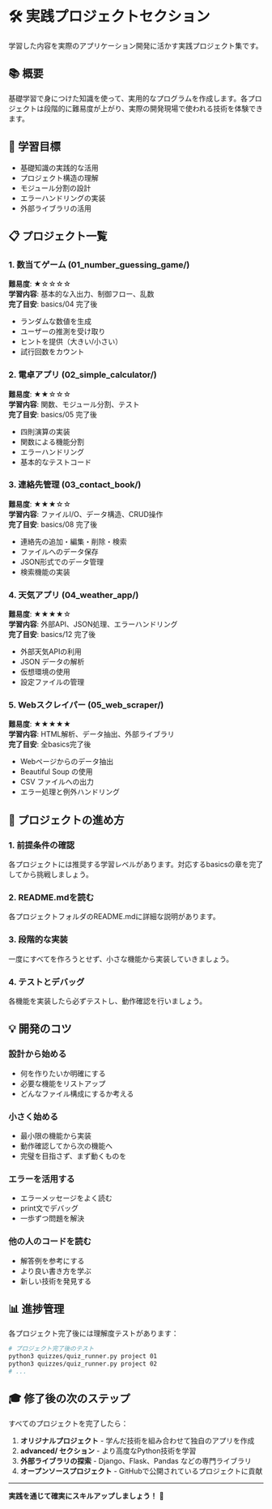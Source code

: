 # 🛠️ 実践プロジェクトセクション

学習した内容を実際のアプリケーション開発に活かす実践プロジェクト集です。

## 📚 概要

基礎学習で身につけた知識を使って、実用的なプログラムを作成します。各プロジェクトは段階的に難易度が上がり、実際の開発現場で使われる技術を体験できます。

## 🎯 学習目標

- 基礎知識の実践的な活用
- プロジェクト構造の理解
- モジュール分割の設計
- エラーハンドリングの実装
- 外部ライブラリの活用

## 📋 プロジェクト一覧

### 1. 数当てゲーム (01_number_guessing_game/)
**難易度**: ★☆☆☆☆  
**学習内容**: 基本的な入出力、制御フロー、乱数  
**完了目安**: basics/04 完了後

- ランダムな数値を生成
- ユーザーの推測を受け取り
- ヒントを提供（大きい/小さい）
- 試行回数をカウント

### 2. 電卓アプリ (02_simple_calculator/)
**難易度**: ★★☆☆☆  
**学習内容**: 関数、モジュール分割、テスト  
**完了目安**: basics/05 完了後

- 四則演算の実装
- 関数による機能分割
- エラーハンドリング
- 基本的なテストコード

### 3. 連絡先管理 (03_contact_book/)
**難易度**: ★★★☆☆  
**学習内容**: ファイルI/O、データ構造、CRUD操作  
**完了目安**: basics/08 完了後

- 連絡先の追加・編集・削除・検索
- ファイルへのデータ保存
- JSON形式でのデータ管理
- 検索機能の実装

### 4. 天気アプリ (04_weather_app/)
**難易度**: ★★★★☆  
**学習内容**: 外部API、JSON処理、エラーハンドリング  
**完了目安**: basics/12 完了後

- 外部天気APIの利用
- JSON データの解析
- 仮想環境の使用
- 設定ファイルの管理

### 5. Webスクレイパー (05_web_scraper/)
**難易度**: ★★★★★  
**学習内容**: HTML解析、データ抽出、外部ライブラリ  
**完了目安**: 全basics完了後

- Webページからのデータ抽出
- Beautiful Soup の使用
- CSV ファイルへの出力
- エラー処理と例外ハンドリング

## 🚀 プロジェクトの進め方

### 1. 前提条件の確認
各プロジェクトには推奨する学習レベルがあります。対応するbasicsの章を完了してから挑戦しましょう。

### 2. README.mdを読む
各プロジェクトフォルダのREADME.mdに詳細な説明があります。

### 3. 段階的な実装
一度にすべてを作ろうとせず、小さな機能から実装していきましょう。

### 4. テストとデバッグ
各機能を実装したら必ずテストし、動作確認を行いましょう。

## 💡 開発のコツ

### 設計から始める
- 何を作りたいか明確にする
- 必要な機能をリストアップ
- どんなファイル構成にするか考える

### 小さく始める
- 最小限の機能から実装
- 動作確認してから次の機能へ
- 完璧を目指さず、まず動くものを

### エラーを活用する
- エラーメッセージをよく読む
- print文でデバッグ
- 一歩ずつ問題を解決

### 他の人のコードを読む
- 解答例を参考にする
- より良い書き方を学ぶ
- 新しい技術を発見する

## 📊 進捗管理

各プロジェクト完了後には理解度テストがあります：

```bash
# プロジェクト完了後のテスト
python3 quizzes/quiz_runner.py project 01
python3 quizzes/quiz_runner.py project 02
# ...
```

## 🎓 修了後の次のステップ

すべてのプロジェクトを完了したら：

1. **オリジナルプロジェクト** - 学んだ技術を組み合わせて独自のアプリを作成
2. **advanced/ セクション** - より高度なPython技術を学習
3. **外部ライブラリの探索** - Django、Flask、Pandas などの専門ライブラリ
4. **オープンソースプロジェクト** - GitHubで公開されているプロジェクトに貢献

---

**実践を通じて確実にスキルアップしましょう！** 🚀